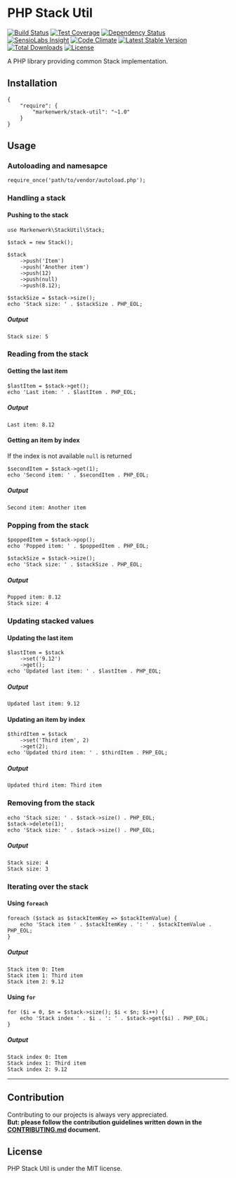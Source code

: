 # PHP Stack Util

[![Build Status](https://travis-ci.org/markenwerk/php-stack-util.svg?branch=master)](https://travis-ci.org/markenwerk/php-stack-util)
[![Test Coverage](https://codeclimate.com/github/markenwerk/php-stack-util/badges/coverage.svg)](https://codeclimate.com/github/markenwerk/php-stack-util/coverage)
[![Dependency Status](https://www.versioneye.com/user/projects/577d62ac91aab50027c6ca4d/badge.svg)](https://www.versioneye.com/user/projects/577d62ac91aab50027c6ca4d)
[![SensioLabs Insight](https://img.shields.io/sensiolabs/i/70322433-e801-41e3-bfd1-c6bd13484fdf.svg)](https://insight.sensiolabs.com/projects/70322433-e801-41e3-bfd1-c6bd13484fdf)
[![Code Climate](https://codeclimate.com/github/markenwerk/php-stack-util/badges/gpa.svg)](https://codeclimate.com/github/markenwerk/php-stack-util)
[![Latest Stable Version](https://poser.pugx.org/markenwerk/stack-util/v/stable)](https://packagist.org/packages/markenwerk/stack-util)
[![Total Downloads](https://poser.pugx.org/markenwerk/stack-util/downloads)](https://packagist.org/packages/markenwerk/stack-util)
[![License](https://poser.pugx.org/markenwerk/stack-util/license)](https://packagist.org/packages/markenwerk/stack-util)

A PHP library providing common Stack implementation.

## Installation

```{json}
{
   	"require": {
        "markenwerk/stack-util": "~1.0"
    }
}
```

## Usage

### Autoloading and namesapce

```{php}  
require_once('path/to/vendor/autoload.php');
```

### Handling a stack

#### Pushing to the stack

```{php}
use Markenwerk\StackUtil\Stack;

$stack = new Stack();

$stack
	->push('Item')
	->push('Another item')
	->push(12)
	->push(null)
	->push(8.12);

$stackSize = $stack->size();
echo 'Stack size: ' . $stackSize . PHP_EOL;
```

##### Output

```{http}
Stack size: 5
```

### Reading from the stack

#### Getting the last item

```{php}
$lastItem = $stack->get();
echo 'Last item: ' . $lastItem . PHP_EOL;
```

##### Output

```{http}
Last item: 8.12
```

#### Getting an item by index

If the index is not available `null` is returned

```{php}
$secondItem = $stack->get(1);
echo 'Second item: ' . $secondItem . PHP_EOL;
```

##### Output

```{http}
Second item: Another item
```

### Popping from the stack

```{php}
$poppedItem = $stack->pop();
echo 'Popped item: ' . $poppedItem . PHP_EOL;

$stackSize = $stack->size();
echo 'Stack size: ' . $stackSize . PHP_EOL;
```

##### Output

```{http}
Popped item: 8.12
Stack size: 4
```

### Updating stacked values

#### Updating the last item

```{php}
$lastItem = $stack
	->set('9.12')
	->get();
echo 'Updated last item: ' . $lastItem . PHP_EOL;
```

##### Output

```{http}
Updated last item: 9.12
```

#### Updating an item by index

```{php}
$thirdItem = $stack
	->set('Third item', 2)
	->get(2);
echo 'Updated third item: ' . $thirdItem . PHP_EOL;
```

##### Output

```{http}
Updated third item: Third item
```

### Removing from the stack

```{php}
echo 'Stack size: ' . $stack->size() . PHP_EOL;
$stack->delete(1);
echo 'Stack size: ' . $stack->size() . PHP_EOL;
```

##### Output

```{http}
Stack size: 4
Stack size: 3
```

### Iterating over the stack

#### Using `foreach`

```{php}
foreach ($stack as $stackItemKey => $stackItemValue) {
	echo 'Stack item ' . $stackItemKey . ': ' . $stackItemValue . PHP_EOL;
}
```

##### Output

```{http}
Stack item 0: Item
Stack item 1: Third item
Stack item 2: 9.12
```

#### Using `for`

```{php}
for ($i = 0, $n = $stack->size(); $i < $n; $i++) {
	echo 'Stack index ' . $i . ': ' . $stack->get($i) . PHP_EOL;
}
```

##### Output

```{http}
Stack index 0: Item
Stack index 1: Third item
Stack index 2: 9.12
```

---

## Contribution

Contributing to our projects is always very appreciated.  
**But: please follow the contribution guidelines written down in the [CONTRIBUTING.md](https://github.com/markenwerk/php-stack-util/blob/master/CONTRIBUTING.md) document.**

## License

PHP Stack Util is under the MIT license.
